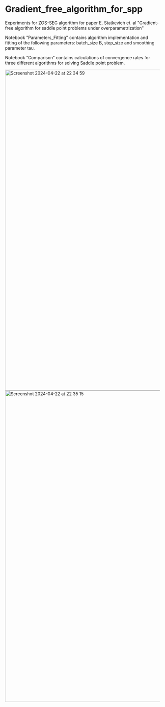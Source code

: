 # Gradient_free_algorithm_for_spp
Experiments for ZOS-SEG algorithm for paper E. Statkevich et. al "Gradient-free algorithm for saddle point problems under overparametrization"

Notebook "Parameters_Fitting" contains algorithm implementation and fitting of the following parameters: batch_size B, step_size and smoothing parameter tau.

Notebook "Comparison" contains calculations of convergence rates for three different algorithms for solving Saddle point problem.

<img width="1040" alt="Screenshot 2024-04-22 at 22 34 59" src="https://github.com/Sone4ka1567/Gradient_free_algorithm_for_spp/assets/42847357/16b5f6de-8c07-4381-879b-b44722be2a93">
<img width="1010" alt="Screenshot 2024-04-22 at 22 35 15" src="https://github.com/Sone4ka1567/Gradient_free_algorithm_for_spp/assets/42847357/6a7723dc-0639-47b7-9933-7a38bb1d84ce">

